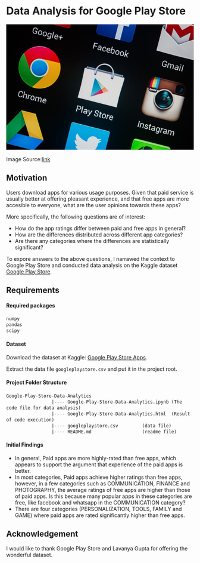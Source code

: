 # Data Analysis for Google Play Store

![Goole Play Store](https://github.com/jainhemant163/Google-Play-Store-Data-Analytics/blob/master/appimage.jpg) 

Image Source:[link](https://icdn2.digitaltrends.com/image/play-store-720x720.jpg?ver=1.jpg)


## Motivation
Users download apps for various usage purposes. Given that paid service is usually better at offering pleasant experience, and that free apps are more accesible to everyone, what are the user opinions towards these apps?

More specifically, the following questions are of interest:

- How do the app ratings differ between paid and free apps in general?
- How are the differences distributed across different app categories?
- Are there any categories where the differences are statistically significant?

To expore answers to the above questions, I narrawed the context to Google Play Store and conducted data analysis on the Kaggle dataset [Google Play Store](https://www.kaggle.com/lava18/google-play-store-apps/home).

## Requirements
#### Required packages
```
numpy
pandas
scipy
```
#### Dataset
Download the dataset at Kaggle: [Google Play Store Apps](https://www.kaggle.com/lava18/google-play-store-apps/home).

Extract the data file `googleplaystore.csv` and put it in the project root.

#### Project Folder Structure
```
Google-Play-Store-Data-Analytics
                 |---- Google-Play-Store-Data-Analytics.ipynb (The code file for data analysis)
                 |---- Google-Play-Store-Data-Analytics.html  (Result of code execution)
                 |---- googleplaystore.csv         (data file)
                 |---- README.md                   (readme file)
```

#### Initial Findings
- In general, Paid apps are more highly-rated than free apps, which appears to support the argument that experience of the paid apps is better.
- In most categories, Paid apps achieve higher ratings than free apps, however, in a few categories such as COMMUNICATION, FINANCE and PHOTOGRAPHY, the average ratings of free apps are higher than those of paid apps. Is this because many popular apps in these categories are free, like facebook and whatsapp in the COMMUNICATION category?
- There are four categories (PERSONALIZATION, TOOLS, FAMILY and GAME) where paid apps are rated significantly higher than free apps.


## Acknowledgement
I would like to thank Google Play Store and Lavanya Gupta for offering the wonderful dataset.

